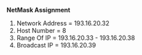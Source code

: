 **NetMask Assignment**

1) Network Address = 193.16.20.32
2) Host Number = 8
3) Range Of IP = 193.16.20.33 - 193.16.20.38
4) Broadcast IP = 193.16.20.39
